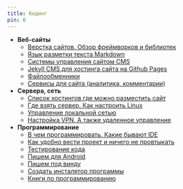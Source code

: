 ```yaml
---
title: Кодинг
pin: 0
---
```


- **Веб-сайты**
	- [Верстка сайтов. Обзор фреймворков и библиотек](/r/web.md)
	- [Язык разметки текста Markdown](/r/markdown.md)
	- [Системы управления сайтом CMS](/r/cms.md)
	- [Jekyll CMS для хостинга сайта на Github Pages](/r/jekyll.md)
	- [Файлообменники](/r/filehosting.md)
	- [Сервисы для сайта (аналитика, комментарии)](/r/services.md)
- **Сервера, сеть**
	- [Список хостингов где можно разместить сайт](/r/hosting.md)
	- [Где взять сервер. Как настроить Linux](/r/server.md)
	- [Управление локальной сетью](/r/network.md)
	- [Настройка VPN. А также удаленное управление](/r/vpn.md)
- **Программирование**
	- [В чем программировать. Какие бывают IDE](/r/ide.md)
	- [Как удобно вести проект и ничего не провтыкать](/r/crm.md)
	- [Тестирование кода](/r/testing.md)
	- [Пишем для Android](/r/android-dev.md)
	- [Пишем под винду](/r/desktop.md)
	- [Создать инсталятор программы](/r/installer.md)
	- [Книги по программированию](/r/books-coding.md)
	


	
	
	
	
	
	
	
	
	
	
	
	
	
	
	
	
	
	
	
	